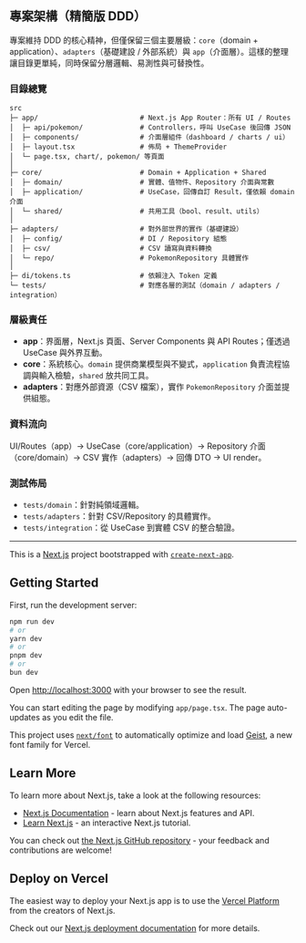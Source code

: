 ## 專案架構（精簡版 DDD）

專案維持 DDD 的核心精神，但僅保留三個主要層級：`core`（domain + application）、`adapters`（基礎建設 / 外部系統）與 `app`（介面層）。這樣的整理讓目錄更單純，同時保留分層邏輯、易測性與可替換性。

### 目錄總覽

```
src
├─ app/                         # Next.js App Router：所有 UI / Routes
│  ├─ api/pokemon/              # Controllers，呼叫 UseCase 後回傳 JSON
│  ├─ components/               # 介面層組件（dashboard / charts / ui）
│  ├─ layout.tsx                # 佈局 + ThemeProvider
│  └─ page.tsx, chart/, pokemon/ 等頁面
│
├─ core/                        # Domain + Application + Shared
│  ├─ domain/                   # 實體、值物件、Repository 介面與常數
│  ├─ application/              # UseCase，回傳自訂 Result，僅依賴 domain 介面
│  └─ shared/                   # 共用工具（bool、result、utils）
│
├─ adapters/                    # 對外部世界的實作（基礎建設）
│  ├─ config/                   # DI / Repository 組態
│  ├─ csv/                      # CSV 讀寫與資料轉換
│  └─ repo/                     # PokemonRepository 具體實作
│
├─ di/tokens.ts                 # 依賴注入 Token 定義
└─ tests/                       # 對應各層的測試（domain / adapters / integration）
```

### 層級責任

- **app**：界面層，Next.js 頁面、Server Components 與 API Routes；僅透過 UseCase 與外界互動。
- **core**：系統核心。`domain` 提供商業模型與不變式，`application` 負責流程協調與輸入檢驗，`shared` 放共同工具。
- **adapters**：對應外部資源（CSV 檔案），實作 `PokemonRepository` 介面並提供組態。

### 資料流向

UI/Routes（app）→ UseCase（core/application）→ Repository 介面（core/domain）→ CSV 實作（adapters）→ 回傳 DTO → UI render。

### 測試佈局

- `tests/domain`：針對純領域邏輯。
- `tests/adapters`：針對 CSV/Repository 的具體實作。
- `tests/integration`：從 UseCase 到實體 CSV 的整合驗證。

---

This is a [Next.js](https://nextjs.org) project bootstrapped with [`create-next-app`](https://nextjs.org/docs/app/api-reference/cli/create-next-app).

## Getting Started

First, run the development server:

```bash
npm run dev
# or
yarn dev
# or
pnpm dev
# or
bun dev
```

Open [http://localhost:3000](http://localhost:3000) with your browser to see the result.

You can start editing the page by modifying `app/page.tsx`. The page auto-updates as you edit the file.

This project uses [`next/font`](https://nextjs.org/docs/app/building-your-application/optimizing/fonts) to automatically optimize and load [Geist](https://vercel.com/font), a new font family for Vercel.

## Learn More

To learn more about Next.js, take a look at the following resources:

- [Next.js Documentation](https://nextjs.org/docs) - learn about Next.js features and API.
- [Learn Next.js](https://nextjs.org/learn) - an interactive Next.js tutorial.

You can check out [the Next.js GitHub repository](https://github.com/vercel/next.js) - your feedback and contributions are welcome!

## Deploy on Vercel

The easiest way to deploy your Next.js app is to use the [Vercel Platform](https://vercel.com/new?utm_medium=default-template&filter=next.js&utm_source=create-next-app&utm_campaign=create-next-app-readme) from the creators of Next.js.

Check out our [Next.js deployment documentation](https://nextjs.org/docs/app/building-your-application/deploying) for more details.
